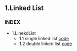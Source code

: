## 1.Linked List

### INDEX

* 1.LinekdList
    * 1.1 single linked list [code](https://github.com/csbyun-data/CPP-Pro/blob/main/chap04/LinkeList/single_linked_list.cpp)
    * 1.2 double linked list [code](https://github.com/csbyun-data/CPP-Pro/blob/main/chap04/LinkeList/double_linked_list.cpp)
